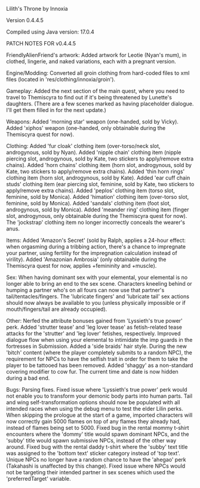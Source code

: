 Lilith's Throne
by Innoxia

Version 0.4.4.5

Compiled using Java version: 17.0.4

PATCH NOTES FOR v0.4.4.5

FriendlyAlienFriend's artwork:
	Added artwork for Leotie (Nyan's mum), in clothed, lingerie, and naked variations, each with a pregnant version.

Engine/Modding:
	Converted all groin clothing from hard-coded files to xml files (located in 'res/clothing/innoxia/groin').

Gameplay:
	Added the next section of the main quest, where you need to travel to Themiscyra to find out if it's being threatened by Lunette's daughters. (There are a few scenes marked as having placeholder dialogue. I'll get them filled in for the next update.)

Weapons:
	Added 'morning star' weapon (one-handed, sold by Vicky).
	Added 'xiphos' weapon (one-handed, only obtainable during the Themiscyra quest for now).
	
Clothing:
	Added 'fur cloak' clothing item (over-torso/neck slot, androgynous, sold by Nyan).
	Added 'nipple chain' clothing item (nipple piercing slot, androgynous, sold by Kate, two stickers to apply/remove extra chains).
	Added 'horn chains' clothing item (horn slot, androgynous, sold by Kate, two stickers to apply/remove extra chains).
	Added 'thin horn rings' clothing item (horn slot, androgynous, sold by Kate).
	Added 'ear cuff chain studs' clothing item (ear piercing slot, feminine, sold by Kate, two stickers to apply/remove extra chains).
	Added 'peplos' clothing item (torso slot, feminine, sold by Monica).
	Added 'himation' clothing item (over-torso slot, feminine, sold by Monica).
	Added 'sandals' clothing item (foot slot, androgynous, sold by Monica).
	Added 'meander ring' clothing item (finger slot, androgynous, only obtainable during the Themiscyra quest for now).
	The 'jockstrap' clothing item no longer incorrectly conceals the wearer's anus.
	
Items:
	Added 'Amazon's Secret' (sold by Ralph, applies a 24-hour effect: when orgasming during a tribbing action, there's a chance to impregnate your partner, using fertility for the impregnation calculation instead of virility).
	Added 'Amazonian Ambrosia' (only obtainable during the Themiscyra quest for now, applies +femininity and +muscle).
	
Sex:
	When having dominant sex with your elemental, your elemental is no longer able to bring an end to the sex scene.
	Characters kneeling behind or humping a partner who's on all fours can now use that partner's tail/tentacles/fingers.
	The 'lubricate fingers' and 'lubricate tail' sex actions should now always be available to you (unless physically impossible or if mouth/fingers/tail are already occupied).

Other:
	Nerfed the attribute bonuses gained from 'Lyssieth's true power' perk.
	Added 'strutter tease' and 'leg lover tease' as fetish-related tease attacks for the 'strutter' and 'leg lover' fetishes, respectively.
	Improved dialogue flow when using your elemental to intimidate the imp guards in the fortresses in Submission.
	Added a 'side braids' hair style.
	During the new 'bitch' content (where the player completely submits to a random NPC), the requirement for NPCs to have the selfish trait in order for them to take the player to be tattooed has been removed.
	Added 'shaggy' as a non-standard covering modifier to cow fur.
	The current time and date is now hidden during a bad end.

Bugs:
	Parsing fixes.
	Fixed issue where 'Lyssieth's true power' perk would not enable you to transform your demonic body parts into human parts.
	Tail and wing self-transformation options should now be populated with all intended races when using the debug menu to test the elder Lilin perks.
	When skipping the prologue at the start of a game, imported characters will now correctly gain 5000 flames on top of any flames they already had, instead of flames being set to 5000.
	Fixed bug in the rental mommy t-shirt encounters where the 'dommy' title would spawn dominant NPCs, and the 'subby' title would spawn submissive NPCs, instead of the other way around.
	Fixed bug with the rental daddy t-shirt where the 'subby' text title was assigned to the 'bottom text' sticker category instead of 'top text'.
	Unique NPCs no longer have a random chance to have the 'ahegao' perk (Takahashi is unaffected by this change).
	Fixed issue where NPCs would not be targeting their intended partner in sex scenes which used the 'preferredTarget' variable.
